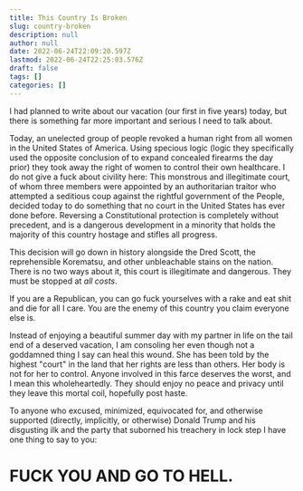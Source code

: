 ```yaml
---
title: This Country Is Broken
slug: country-broken
description: null
author: null
date: 2022-06-24T22:09:20.597Z
lastmod: 2022-06-24T22:25:03.576Z
draft: false
tags: []
categories: []
---
```


I had planned to write about our vacation (our first in five years) today, but there is something far more important and serious I need to talk about.

Today, an unelected group of people revoked a human right from all women in the United States of America. Using specious logic (logic they specifically used the opposite conclusion of to expand concealed firearms the day prior) they took away the right of women to control their own healthcare. I do not give a fuck about civility here: This monstrous and illegitimate court, of whom three members were appointed by an authoritarian traitor who attempted a seditious coup against the rightful government of the People, decided today to do something that no court in the United States has ever done before. Reversing a Constitutional protection is completely without precedent, and is a dangerous development in a minority that holds the majority of this country hostage and stifles all progress. 

This decision will go down in history alongside the Dred Scott, the reprehensible Korematsu, and other unbleachable stains on the nation. There is no two ways about it, this court is illegitimate and dangerous. They must be stopped at *all costs*.

If you are a Republican, you can go fuck yourselves with a rake and eat shit and die for all I care. You are the enemy of this country you claim everyone else is. 

Instead of enjoying a beautiful summer day with my partner in life on the tail end of a deserved vacation, I am consoling her even though not a goddamned thing I say can heal this wound. She has been told by the highest "court" in the land that her rights are less than others. Her body is not for her to control. Anyone involved in this farce deserves the worst, and I mean this wholeheartedly. They should enjoy no peace and privacy until they leave this mortal coil, hopefully post haste. 

To anyone who excused, minimized, equivocated for, and otherwise supported (directly, implicitly, or otherwise) Donald Trump and his disgusting ilk and the party that suborned his treachery in lock step I have one thing to say to you:

# FUCK YOU AND GO TO HELL.